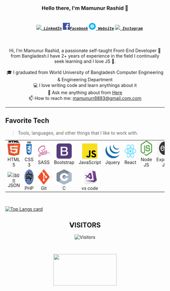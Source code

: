 <h3 align="center">Hello there, I'm Mamunur Rashid 👋</h3>
<h5 align="center">
  <code>
    <a href="https://www.linkedin.com/in/mamun8893/" title="LinkedIn Profile"><img width="22" src="https://github.com/zumrudu-anka/zumrudu-anka/blob/master/images/linkedin.svg"> LinkedIn</a></code>
  <code><a href="https://www.facebook.com/mamun8893/" title="Facebook Profile"><img width="22" src="https://raw.githubusercontent.com/Mrmmamun/image/main/124010.png">Facebook</a></code>
    <code><a href="http://mrmamun.info/" title="Personal Website"><img width="22" src="https://raw.githubusercontent.com/Mrmmamun/image/main/icon-website-7.jpg"> Website</a></code>
  <code><a href="#" title="Instagram Profile"><img width="22" src="https://github.com/zumrudu-anka/zumrudu-anka/blob/master/images/instagram.svg"> Instagram</a></code>
</h5>
<br>
<p align="center">
  Hi, I'm Mamunur Rashid, a passionate self-taught Front-End Developer 🚀 from Bangladesh.I have 2+ years of experience in the field I continually seek learning and I love JS 💛.
  <br>
  <br>
  🎓 I graduated from World University of Bangladesh Computer Engineering & Engineering Department
  <br>
  💻 I love writing code and learn anythings about it

  <br>
  💬 Ask me anything about from <a href="https://github.com/mamun8893" title="Issues">Here</a>
  <br>
  📫 How to reach me: <a href="mailto: mamunurr8893@gmail.com">mamunurr8893@gmail.com.com</a>
</p>

<hr>

<h2 align="left" id="macropower-tech">Favorite Tech</h2>

> Tools, languages, and other things that I like to work with.

<table>
  <tr>
    <td align="center" width="96>
      <a href="#">
        <img src="https://raw.githubusercontent.com/Mrmmamun/image/a88c9bd522567d84d007c752d1fbba341f5c1d47/html5.svg" width="48" height="48" alt="html5" />
      </a>
      <br>HTML 5
    </td>
    <td align="center" width="96">
      <a href="#">
        <img src="https://raw.githubusercontent.com/Mrmmamun/image/b4fe72005162d9c5d8c45f5a86c99c0eb2ff5dc4/css.svg" width="38" height="48" alt="css3" />
      </a>
      <br>CSS 3
    </td>
     <td align="center" width="96">
      <a href="#">
        <img src="https://raw.githubusercontent.com/Mrmmamun/image/6641b37a0522941665a92e40a8ab843eedfe6751/sass.svg" width="48" height="48" alt="Sass" />
      </a>
      <br>SASS
    </td>
     <td align="center" width="96">
      <a href="#">
        <img src="https://raw.githubusercontent.com/Mrmmamun/image/main/768px-Bootstrap_logo.svg.png" width="48" height="48" alt="Bootstrap" />
      </a>
      <br>Bootstrap
    </td>
    <td align="center" width="96">
      <a href="#">
        <img src="https://raw.githubusercontent.com/Mrmmamun/image/3411c574ea3d8a42ca834651c066fb1015220ec6/javascript.svg" width="48" height="48" alt="JavaScript" />
      </a>
      <br>JavaScript
    </td>
    <td align="center" width="96">
      <a href="#">
        <img src="https://raw.githubusercontent.com/Mrmmamun/image/3eb71d4450ccbc4c987b69d1f63a4faeaac47550/jquery-original.svg" width="68" height="48" alt="Jquery" />
      </a>
      <br>Jquery
    </td>
     <td align="center" width="96">
      <a href="#" >
        <img src="https://raw.githubusercontent.com/Mrmmamun/image/70e139a6c5cd7be316986f6269ac5f7b7ab9d60c/react-original.svg" width="48" height="48" alt="React" />
      </a>
      <br>React
    </td>
    <td align="center" width="96">
      <a href="#" >
        <img src="https://raw.githubusercontent.com/mamun8893/image/main/node-2.png" width="48" height="48" alt="Node JS" />
      </a>
      <br>Node JS
    </td>                                                                                                                      
      <td align="center" width="96">
      <a href="#" >
        <img src="https://raw.githubusercontent.com/mamun8893/image/main/express.png" width="48" height="48" alt="Express JS" />
      </a>
      <br>Express JS
    </td>
     <td align="center" width="96">
      <a href="#" >
        <img src="https://raw.githubusercontent.com/mamun8893/image/main/mongodb-logo.png" width="48" height="48" alt="Mongo DB" />
      </a>
      <br>Mongo DB
    </td>                                                                                                                        
   
   
  </tr>
  <tr>
  <td align="center" width="96"> 
      <a href="#" >
        <img src="https://www.json.org/img/json160.gif" width="48" height="48" alt="json" />
      </a>
      <br>JSON
    </td>
    <td align="center" width="96">
      <a href="#" >
        <img src="https://raw.githubusercontent.com/Mrmmamun/image/main/php.png" width="48" height="48" alt="PHP" />
      </a>
      <br>PHP
    </td>
    <td align="center"  width="96">
      <a href="#">
        <img src="https://raw.githubusercontent.com/Mrmmamun/image/0ff6d08ebf4cb272a3e1f80195768b9a53bf77b1/git-original.svg" width="48" height="48" alt="git" />
      </a>
      <br>Git
    </td>
    <td align="center" width="96">
      <a href="#">
        <img src="https://raw.githubusercontent.com/Mrmmamun/image/f76e3df4e9204a0ed42857996cf369db2fc23d34/c.svg" width="48" height="48" alt="Sass" />
      </a>
      <br>C 
    </td>
    <td align="center" width="96">
     <a href="#">
        <img src="https://raw.githubusercontent.com/Mrmmamun/image/main/visualstudio.png" width="48" height="48" alt="Visual Studio Code" />
      </a>
      <br>vs code
    </td>
  </tr>

</table>






</br>

[![Top Langs card](https://github-readme-stats.vercel.app/api/top-langs/?username=mamun8893&card_width=555)](https://github.com/mamun8893)

<h2 align="center"> 𝗩ISITORS </h2>
<p align="center">
    <img title="Visitors" src="https://visitor-badge.glitch.me/badge?page_id=mamun8893" />
</p>
<br>
<p align="center">
  <img width="200" height="100" src="https://math.sun.ac.za/prodinger/thanks.gif">
</p>
